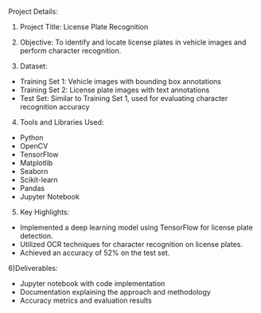 Project Details:

1) Project Title: License Plate Recognition

2) Objective: To identify and locate license plates in vehicle images and perform character recognition.

3) Dataset:
 - Training Set 1: Vehicle images with bounding box annotations
 - Training Set 2: License plate images with text annotations
 - Test Set: Similar to Training Set 1, used for evaluating character recognition accuracy

4) Tools and Libraries Used:

 - Python
 - OpenCV
 - TensorFlow
 - Matplotlib
 - Seaborn
 - Scikit-learn
 - Pandas
 - Jupyter Notebook

5) Key Highlights:

 - Implemented a deep learning model using TensorFlow for license plate detection.
 - Utilized OCR techniques for character recognition on license plates.
 - Achieved an accuracy of 52% on the test set.

6)Deliverables:

 - Jupyter notebook with code implementation
 - Documentation explaining the approach and methodology
 - Accuracy metrics and evaluation results
